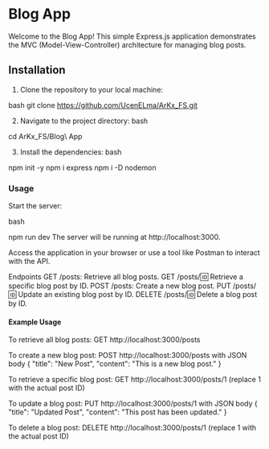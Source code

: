 # Blog App

Welcome to the Blog App! This simple Express.js application demonstrates the MVC (Model-View-Controller) architecture for managing blog posts.

## Installation

1. Clone the repository to your local machine:

bash
git clone https://github.com/UcenELma/ArKx_FS.git


2. Navigate to the project directory:
bash

cd ArKx_FS/Blog\ App


3. Install the dependencies:
bash

npm init -y
npm i express
npm i -D nodemon

### Usage
Start the server:

bash

npm run dev
The server will be running at http://localhost:3000.

Access the application in your browser or use a tool like Postman to interact with the API.

Endpoints
GET /posts: Retrieve all blog posts.
GET /posts/:id: Retrieve a specific blog post by ID.
POST /posts: Create a new blog post.
PUT /posts/:id: Update an existing blog post by ID.
DELETE /posts/:id: Delete a blog post by ID.


#### Example Usage
To retrieve all blog posts: GET http://localhost:3000/posts

To create a new blog post: POST http://localhost:3000/posts with JSON body { "title": "New Post", "content": "This is a new blog post." }

To retrieve a specific blog post: GET http://localhost:3000/posts/1 (replace 1 with the actual post ID)

To update a blog post: PUT http://localhost:3000/posts/1 with JSON body { "title": "Updated Post", "content": "This post has been updated." }

To delete a blog post: DELETE http://localhost:3000/posts/1 (replace 1 with the actual post ID)













